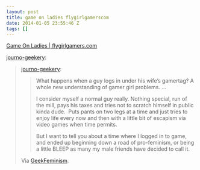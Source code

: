 ```yaml
---
layout: post
title: game on ladies flygirlgamerscom
date: 2014-01-05 23:55:46 Z
tags: []
---
```

[Game On Ladies | flygirlgamers.com](http://flygirlgamers.com/game-on-ladies/)

[journo-geekery](http://www.journogeekery.com/post/72375351112/game-on-ladies-flygirlgamers-com):

> [journo-geekery](https://journo-geekery.tumblr.com/post/72375351112):
> 
> > What happens when a guy logs in under his wife’s gamertag? A whole new understanding of gamer girl problems. …
> > 
> > I consider myself a normal guy really. Nothing special, run of the mill, pays his taxes and tries not to scratch himself in public kinda dude.  Puts pants on two legs at a time and just tries to enjoy life every now and then with a little bit of escapism via video games when time permits.
> > 
> > But I want to tell you about a time where I logged in to game, and ended up beginning down a road of pro-feminism, or being a little BLEEP as many my male friends have decided to call it.
> 
> Via [GeekFeminism](http://geekfeminism.org/2014/01/03/linkspam/).
